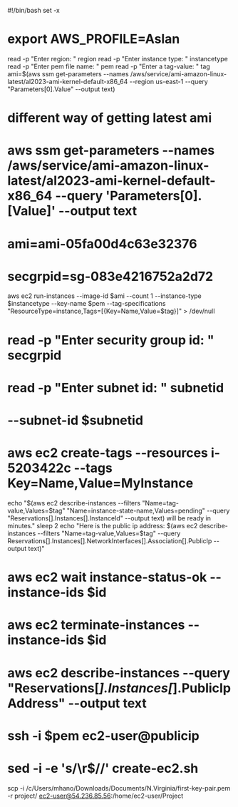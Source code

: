 #!/bin/bash
set -x
# export AWS_PROFILE=Aslan

read -p "Enter region: " region
read -p "Enter instance type: " instancetype
read -p "Enter pem file name: " pem
read -p "Enter a tag-value: " tag
ami=$(aws ssm get-parameters --names /aws/service/ami-amazon-linux-latest/al2023-ami-kernel-default-x86_64 --region us-east-1 --query "Parameters[0].Value" --output text)

# different way of getting latest ami
# aws ssm get-parameters --names /aws/service/ami-amazon-linux-latest/al2023-ami-kernel-default-x86_64 --query 'Parameters[0].[Value]' --output text
# ami=ami-05fa00d4c63e32376
# secgrpid=sg-083e4216752a2d72

aws ec2 run-instances --image-id $ami --count 1 --instance-type $instancetype --key-name $pem --tag-specifications "ResourceType=instance,Tags=[{Key=Name,Value=$tag}]" > /dev/null

# read -p "Enter security group id: " secgrpid
# read -p "Enter subnet id: " subnetid

# --subnet-id $subnetid

# aws ec2 create-tags --resources i-5203422c --tags Key=Name,Value=MyInstance

echo "$(aws ec2 describe-instances --filters "Name=tag-value,Values=$tag" "Name=instance-state-name,Values=pending" --query "Reservations[].Instances[].InstanceId" --output text) will be ready in minutes."
sleep 2
echo "Here is the public ip address: $(aws ec2 describe-instances --filters "Name=tag-value,Values=$tag" --query Reservations[].Instances[].NetworkInterfaces[].Association[].PublicIp --output text)"

# aws ec2 wait instance-status-ok --instance-ids $id

# aws ec2 terminate-instances --instance-ids $id

# aws ec2 describe-instances --query "Reservations[*].Instances[*].PublicIpAddress" --output text

# ssh -i $pem ec2-user@publicip

# sed -i -e 's/\r$//' create-ec2.sh

scp -i /c/Users/mhano/Downloads/Documents/N.Virginia/first-key-pair.pem -r project/ ec2-user@54.236.85.56:/home/ec2-user/Project